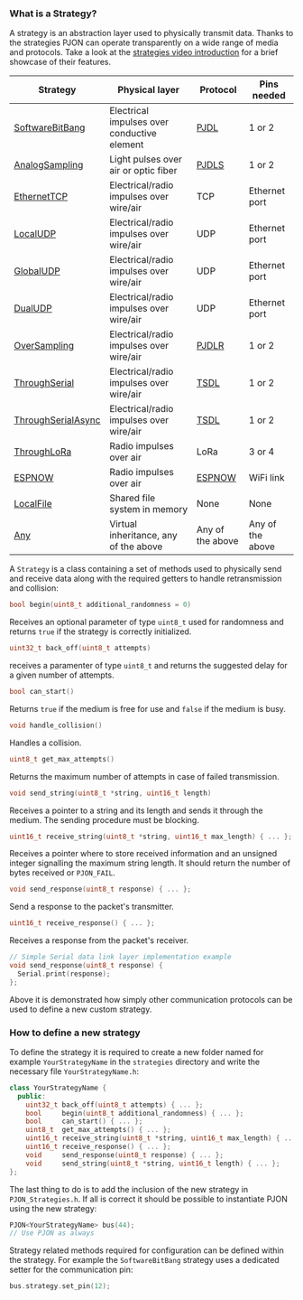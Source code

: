 
### What is a Strategy?
A strategy is an abstraction layer used to physically transmit data. Thanks to the strategies PJON can operate transparently on a wide range of media and protocols. Take a look at the [strategies video introduction](https://www.youtube.com/watch?v=yPu45xoAHGg) for a brief showcase of their features.

| Strategy      | Physical layer | Protocol | Pins needed   |
| ------------- | -------------- | -------- | ------------- |
| [SoftwareBitBang](SoftwareBitBang) | Electrical impulses over conductive element | [PJDL](SoftwareBitBang/specification/PJDL-specification-v3.0.md) | 1 or 2 |
| [AnalogSampling](AnalogSampling)  | Light pulses over air or optic fiber | [PJDLS](AnalogSampling/specification/PJDLS-specification-v2.0.md) | 1 or 2 |
| [EthernetTCP](EthernetTCP)  | Electrical/radio impulses over wire/air | TCP | Ethernet port |
| [LocalUDP](LocalUDP)  | Electrical/radio impulses over wire/air | UDP | Ethernet port |
| [GlobalUDP](GlobalUDP)  | Electrical/radio impulses over wire/air | UDP | Ethernet port |
| [DualUDP](DualUDP)  | Electrical/radio impulses over wire/air | UDP | Ethernet port |
| [OverSampling](OverSampling)  | Electrical/radio impulses over wire/air | [PJDLR](OverSampling/specification/PJDLR-specification-v2.0.md) | 1 or 2 |
| [ThroughSerial](ThroughSerial)  | Electrical/radio impulses over wire/air | [TSDL](ThroughSerial/specification/TSDL-specification-v2.1.md) | 1 or 2 |
| [ThroughSerialAsync](ThroughSerialAsync)  | Electrical/radio impulses over wire/air | [TSDL](ThroughSerial/specification/TSDL-specification-v2.1.md) | 1 or 2 |
| [ThroughLoRa](ThroughLoRa)  | Radio impulses over air | LoRa | 3 or 4 |
| [ESPNOW](ESPNOW)  | Radio impulses over air | [ESPNOW](https://www.espressif.com/en/products/software/esp-now/overview) | WiFi link |
| [LocalFile](LocalFile)  | Shared file system in memory | None | None |
| [Any](Any)  | Virtual inheritance, any of the above | Any of the above | Any of the above |

A `Strategy` is a class containing a set of methods used to physically send and receive data along with the required getters to handle retransmission and collision:

```cpp
bool begin(uint8_t additional_randomness = 0)
```
Receives an optional parameter of type `uint8_t` used for randomness and returns `true` if the strategy is correctly initialized.

```cpp
uint32_t back_off(uint8_t attempts)
```
receives a paramenter of type `uint8_t` and returns the suggested delay for a given number of attempts.

```cpp
bool can_start()
```
Returns `true` if the medium is free for use and `false` if the medium is busy.

```cpp
void handle_collision()
```
Handles a collision.

```cpp
uint8_t get_max_attempts()
```
Returns the maximum number of attempts in case of failed transmission.

```cpp
void send_string(uint8_t *string, uint16_t length)
```
Receives a pointer to a string and its length and sends it through the medium. The sending procedure must be blocking.

```cpp
uint16_t receive_string(uint8_t *string, uint16_t max_length) { ... };
```
Receives a pointer where to store received information and an unsigned integer signalling the maximum string length. It should return the number of bytes received or `PJON_FAIL`.

```cpp
void send_response(uint8_t response) { ... };
```
Send a response to the packet's transmitter.

```cpp
uint16_t receive_response() { ... };
```
Receives a response from the packet's receiver.

```cpp
// Simple Serial data link layer implementation example
void send_response(uint8_t response) {
  Serial.print(response);
};
```
Above it is demonstrated how simply other communication protocols can be used to define a new custom strategy.

### How to define a new strategy
To define the strategy it is required to create a new folder named for example `YourStrategyName` in the `strategies`
directory and write the necessary file `YourStrategyName.h`:

```cpp
class YourStrategyName {
  public:
    uint32_t back_off(uint8_t attempts) { ... };
    bool     begin(uint8_t additional_randomness) { ... };
    bool     can_start() { ... };
    uint8_t  get_max_attempts() { ... };
    uint16_t receive_string(uint8_t *string, uint16_t max_length) { ... };
    uint16_t receive_response() { ... };
    void     send_response(uint8_t response) { ... };
    void     send_string(uint8_t *string, uint16_t length) { ... };
};
```

The last thing to do is to add the inclusion of the new strategy in `PJON_Strategies.h`.
If all is correct it should be possible to instantiate PJON using the new strategy:

```cpp
PJON<YourStrategyName> bus(44);
// Use PJON as always
```

Strategy related methods required for configuration can be defined within the strategy. For example the `SoftwareBitBang` strategy uses a dedicated setter for the communication pin:
```cpp
bus.strategy.set_pin(12);
```

